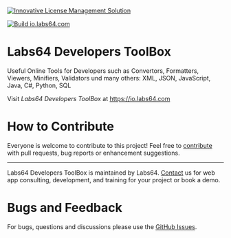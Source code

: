 <a href="https://io.labs64.com"><img src="https://repository-images.githubusercontent.com/15517670/8c174e00-b265-11ea-9f4e-381c07548b7c" alt="Innovative License Management Solution"></a>

[![Build io.labs64.com](https://github.com/Labs64/labs64.github.io/workflows/Build%20io.labs64.com/badge.svg)](https://github.com/Labs64/labs64.github.io/actions?query=workflow%3A%22Build+io.labs64.com%22)

# Labs64 Developers ToolBox

Useful Online Tools for Developers such as Convertors, Formatters, Viewers, Minifiers, Validators und many others: XML, JSON, JavaScript, Java, C#, Python, SQL

Visit *Labs64 Developers ToolBox* at https://io.labs64.com

# How to Contribute

Everyone is welcome to contribute to this project!
Feel free to [contribute](CONTRIBUTING.md) with pull requests, bug reports or enhancement suggestions.

---

Labs64 Developers ToolBox is maintained by Labs64.
[Contact](https://www.labs64.com/contact/) us for web app consulting, development, and training for your project or book a demo.


# Bugs and Feedback

For bugs, questions and discussions please use the [GitHub Issues](https://github.com/Labs64/labs64.github.io/issues).
